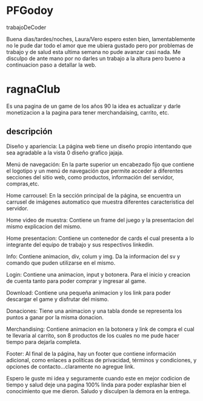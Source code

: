 # PFGodoy
trabajoDeCoder

Buena dias/tardes/noches,
                         Laura/Vero espero esten bien, lamentablemente no le pude dar todo el amor que me ubiera gustado pero por problemas de trabajo y de salud esta ultima semana no pude avanzar casi nada. Me disculpo de ante mano por no darles un trabajo a la altura pero bueno a continuacion paso a detallar la web.
                        
# ragnaClub

Es una pagina de un game de los años 90 la idea es actualizar y darle monetizacion a la pagina para tener merchandaising, carrito, etc.

## descripción

Diseño y apariencia: La página web tiene un diseño propio intentando que sea agradable a la vista 0 diseño grafico jajaja.

Menú de navegación: En la parte superior un encabezado fijo que contiene el logotipo y un menú de navegación que permite acceder a diferentes secciones del sitio web, como productos, información del servidor, compras,etc.

Home carrousel: En la sección principal de la página, se encuentra un carrusel de imágenes automatico que muestra diferentes caracteristica del servidor.

Home video de muestra: Contiene un frame del juego y la presentacion del mismo explicacion del mismo.

Home presentacion: Contiene un contenedor de cards el cual presenta a lo integrante del equipo de trabajo y sus respectivos linkedin.

Info: Contiene animacion, div, colum y img. Da la informacion del sv y comando que puden utilizarse en el mismo.

Login: Contiene una animacion, input y botonera. Para el inicio y creacion de cuenta tanto para poder comprar y ingresar al game.

Download: Contiene una pequeña animacion y los link para poder descargar el game y disfrutar del mismo.

Donaciones: Tiene una animacion y una tabla donde se representa los puntos a ganar por la misma donacion.

Merchandising: Contiene animacion en la botonera y link de compra el cual te llevaria al carrito, son 8 productos de los cuales no me pude hacer tiempo para dejarla completa.

Footer: Al final de la página, hay un footer que contiene información adicional, como enlaces a políticas de privacidad, términos y condiciones, y opciones de contacto...claramente no agregue link.

Espero le guste mi idea y seguramente cuando este en mejor codicion de tiempo y salud deje una pagina 100% linda para poder explashar bien el conocimiento que me dieron. Saludo y disculpen la demora en la entrega.
